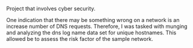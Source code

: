 Project that involves cyber security. 

One indication that there may be something wrong on a network is an increase number of DNS requests. Therefore, I was tasked with munging and analyzing the dns log name data set for unique hostnames. This allowed be to assess the risk factor of the sample network.
